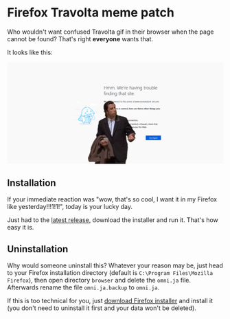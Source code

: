 # Firefox Travolta meme patch

Who wouldn't want confused Travolta gif in their browser when the page cannot be found? That's right **everyone** wants
that.

It looks like this:

![Confused Travolta Meme Screenshot](screenshots/screenshot.png)

## Installation

If your immediate reaction was "wow, that's so cool, I want it in my Firefox like yesterday!!!1!1!", today is your lucky
day.

Just had to the [latest release](https://github.com/RikudouSage/FirefoxTravoltaMemePatch/releases/latest), download the
installer and run it. That's how easy it is.

## Uninstallation

Why would someone uninstall this? Whatever your reason may be, just head to your Firefox installation directory
(default is `C:\Program Files\Mozilla Firefox`), then open directory `browser` and delete the `omni.ja` file. Afterwards
rename the file `omni.ja.backup` to `omni.ja`.

If this is too technical for you, just [download Firefox installer](https://www.mozilla.org/firefox/download/thanks/)
and install it (you don't need to uninstall it first and your data won't be deleted).
